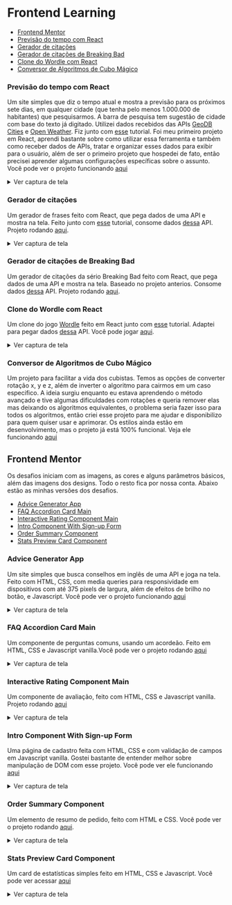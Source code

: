 # Frontend Learning

* [Frontend Mentor](#Frontend-Mentor)
* [Previsão do tempo com React](#Previsão-do-tempo-com-React)
* [Gerador de citações](#Gerador-de-citações)
* [Gerador de citações de Breaking Bad](#Gerador-de-citações-de-Breaking-Bad)
* [Clone do Wordle com React](#Clone-do-Wordle-com-React)
* [Conversor de Algoritmos de Cubo Mágico](#Conversor-de-Algoritmos-de-Cubo-Mágico)
### Previsão do tempo com React
Um site simples que diz o tempo atual e mostra a previsão para os próximos sete dias, em qualquer cidade (que tenha pelo menos 1.000.000 de habitantes) que pesquisarmos. A barra de pesquisa tem sugestão de cidade com base do texto já digitado. Utilizei dados recebidos das APIs [GeoDB Cities](https://rapidapi.com/wirefreethought/api/geodb-cities/) e [Open Weather](https://openweathermap.org/). Fiz junto com [esse](https://www.youtube.com/watch?v=Reny0cTTv24&t=1106s) tutorial. Foi meu primeiro projeto em React, aprendi bastante sobre como utilizar essa ferramenta e também como receber dados de APIs, tratar e organizar esses dados para exibir para o usuário, além de ser o primeiro projeto que hospedei de fato, então precisei aprender algumas configurações específicas sobre o assunto.
Você pode ver o projeto funcionando [aqui](https://weathermf.netlify.app/)
<details>
  <summary>Ver captura de tela</summary>
  <img src="screenshots/rwa.png"/>
</details>

### Gerador de citações
Um gerador de frases feito com React, que pega dados de uma API e mostra na tela. Feito junto com [esse](https://www.youtube.com/watch?v=OpXpwY9Gbzg) tutorial, consome dados [dessa](https://type.fit/api/quotes) API. Projeto rodando [aqui](https://randomquotesmf.netlify.app/).
<details>
  <summary>Ver captura de tela</summary>
  <img src="screenshots/rqg.png"/>
</details>

### Gerador de citações de Breaking Bad
Um gerador de citações da sério Breaking Bad feito com React, que pega dados de uma API e mostra na tela. Baseado no projeto anterios. Consome dados [dessa](https://breakingbadquotes.xyz/) API. Projeto rodando [aqui](https://breakingbadquotesmf.netlify.app/).
<!-- <details>
  <summary>Ver captura de tela</summary>
  <img src="screenshots/rqg.png"/>
</details> -->

### Clone do Wordle com React
Um clone do jogo [Wordle](https://www.nytimes.com/games/wordle/index.html) feito em React junto com [esse](https://www.youtube.com/playlist?list=PL4cUxeGkcC9gXdVXVJBmHpSI7zCEcjLUX) tutorial. Adaptei para pegar dados [dessa](https://rapidapi.com/sheharyar566/api/random-words5/?utm_source=ANIA-KUBOW&utm_medium=DevRel&utm_campaign=DevRel) API. Você pode jogar [aqui](https://wordlemf.netlify.app/).
<details>
  <summary>Ver captura de tela</summary>
  <img src="screenshots/rwoa.png"/>
</details>

### Conversor de Algoritmos de Cubo Mágico
Um projeto para facilitar a vida dos cubistas. Temos as opções de converter rotação x, y e z, além de inverter o algoritmo para cairmos em um caso especifico. A ideia surgiu enquanto eu estava aprendendo o método avançado e tive algumas dificuldades com rotações e queria remover elas mas deixando os algoritmos equivalentes, o problema seria fazer isso para todos os algoritmos, então criei esse projeto para me ajudar e disponibilizo para quem quiser usar e aprimorar. Os estilos ainda estão em desenvolvimento, mas o projeto já está 100% funcional. Veja ele funcionando [aqui](https://conversoralgcubo.netlify.app/)


## Frontend Mentor
Os desafios iniciam com as imagens, as cores e alguns parâmetros básicos, além das imagens dos designs. Todo o resto fica por nossa conta. Abaixo estão as minhas versões dos desafios.

* [Advice Generator App](#Advice-Generator-App)
* [FAQ Accordion Card Main](#FAQ-Accordion-Card-Main)
* [Interactive Rating Component Main](#Interactive-Rating-Component-Main)
* [Intro Component With Sign-up Form](#Intro-Component-With-Sign-up-Form)
* [Order Summary Component](#Order-Summary-Component)
* [Stats Preview Card Component](#Stats-Preview-Card-Component)

### Advice Generator App
Um site simples que busca conselhos em inglês de uma API e joga na tela. Feito com HTML, CSS, com media queries para responsividade em dispositivos com até 375 pixels de largura, além de efeitos de brilho no botão, e Javascript. Você pode ver o projeto funcionando [aqui](https://conselhosmf.netlify.app/)
<details>
    <summary>Ver captura de tela</summary>
  <img src="screenshots/aga.png"/>
</details>

### FAQ Accordion Card Main
Um componente de perguntas comuns, usando um acordeão. Feito em HTML, CSS e Javascript vanilla.Você pode ver o projeto rodando [aqui](https://marianafurriel.github.io/frontendmentor/Faq%20Accordion%20Card%20Main)
<details>
  <summary>Ver captura de tela</summary>
  <img src="screenshots/facm.gif"/>
</details>

### Interactive Rating Component Main
Um componente de avaliação, feito com HTML, CSS e Javascript vanilla. Projeto rodando [aqui](https://marianafurriel.github.io/frontendmentor/Interactive%20Rating%20Component%20Main)
<details>
  <summary>Ver captura de tela</summary>
  <img src="screenshots/desktop-ircm.gif"/>
</details>

### Intro Component With Sign-up Form
Uma página de cadastro feita com HTML, CSS e com validação de campos em Javascript vanilla. Gostei bastante de entender melhor sobre manipulação de DOM com esse projeto. Você pode ver ele funcionando [aqui](https://formulariomf.netlify.app/)
<details>
  <summary>Ver captura de tela</summary>
  <img src="screenshots/icfs.png"/>
</details>

### Order Summary Component
Um elemento de resumo de pedido, feito com HTML e CSS. Você pode ver o projeto rodando [aqui](https://marianafurriel.github.io/frontendmentor/Order%20summary%20component/).
<details>
  <summary>Ver captura de tela</summary>
  <img src="screenshots/os.png"/>
</details>

### Stats Preview Card Component
Um card de estatísticas simples feito em HTML, CSS e Javascript. Você pode ver acessar [aqui](https://statsmf.netlify.app/)
<details>
  <summary>Ver captura de tela</summary>
  <img src="screenshots/spcc.png"/>
</details>
